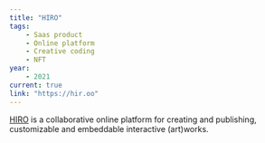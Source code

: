 ```yaml
---
title: "HIRO"
tags:
    - Saas product
    - Online platform
    - Creative coding
    - NFT
year:
    - 2021
current: true
link: "https://hir.oo"
---
```

[HIRO](https://hir.ooo) is a collaborative online platform for creating and publishing, customizable and embeddable interactive (art)works.